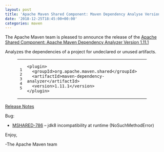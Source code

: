 ```yaml
---
layout: post
title: 'Apache Maven Shared Component: Maven Dependency Analyse Version 1.11.1'
date: '2018-12-25T18:45:00+00:00'
categories: maven
---
```

<div class="entry-content"><p>The Apache Maven team is pleased to announce the release of the
<a href="https://maven.apache.org/shared/maven-dependency-analyzer/">Apache Shared Component: Apache Maven Dependency Analyzer Version 1.11.1</a></p>

<p>Analyzes the dependencies of a project for undeclared or unused artifacts.</p>

<figure class='code'><figcaption><span></span></figcaption><div class="highlight"><table><tr><td class="gutter"><pre class="line-numbers"><span class='line-number'>1</span>
<span class='line-number'>2</span>
<span class='line-number'>3</span>
<span class='line-number'>4</span>
<span class='line-number'>5</span>
</pre></td><td class='code'><pre><code class='xml'><span class='line'><span class="nt">&lt;plugin&gt;</span>
</span><span class='line'>  <span class="nt">&lt;groupId&gt;</span>org.apache.maven.shared<span class="nt">&lt;/groupId&gt;</span>
</span><span class='line'>  <span class="nt">&lt;artifactId&gt;</span>maven-dependency-analyzer<span class="nt">&lt;/artifactId&gt;</span>
</span><span class='line'>  <span class="nt">&lt;version&gt;</span>1.11.1<span class="nt">&lt;/version&gt;</span>
</span><span class='line'><span class="nt">&lt;/plugin&gt;</span>
</span></code></pre></td></tr></table></div></figure>

<!-- more -->


<p><a href="https://issues.apache.org/jira/secure/ReleaseNote.jspa?projectId=12317922&amp;version=12344667">Release Notes</a></p>

<p>Bug:</p>

<ul>
<li><a href="https://issues.apache.org/jira/browse/MSHARED-786">MSHARED-786</a> &ndash; jdk8 incompatibility at runtime (NoSuchMethodError)</li>
</ul>


<p>Enjoy,</p>

<p>-The Apache Maven team</p>
</div>

